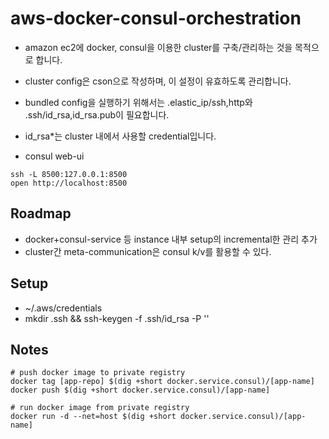 aws-docker-consul-orchestration
===============================

* amazon ec2에 docker, consul을 이용한 cluster를 구축/관리하는 것을 목적으로 합니다.
* cluster config은 cson으로 작성하며, 이 설정이 유효하도록 관리합니다.

* bundled config을 실행하기 위해서는 .elastic_ip/ssh,http와 .ssh/id_rsa,id_rsa.pub이 필요합니다.
* id_rsa*는 cluster 내에서 사용할 credential입니다.

* consul web-ui
```
ssh -L 8500:127.0.0.1:8500 
open http://localhost:8500
```

Roadmap
-------
 * docker+consul-service 등 instance 내부 setup의 incremental한 관리 추가
  * cluster간 meta-communication은 consul k/v를 활용할 수 있다.

Setup
-----
 * ~/.aws/credentials
 * mkdir .ssh && ssh-keygen -f .ssh/id_rsa -P ''
 

Notes
-----
```
# push docker image to private registry
docker tag [app-repo] $(dig +short docker.service.consul)/[app-name]
docker push $(dig +short docker.service.consul)/[app-name]

# run docker image from private registry
docker run -d --net=host $(dig +short docker.service.consul)/[app-name]
```